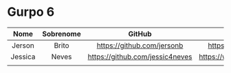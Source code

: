 # Gurpo 6

| Nome | Sobrenome| GitHub | Linkedin |
|:-:|:-:|:-:|:-:|
| Jerson | Brito  | <https://github.com/jersonb> | <https://www.linkedin.com/in/jersonb/> |
|Jessica | Neves| <https://github.com/jessic4neves> | <https://www.linkedin.com/in/jessic4neves/>|
|||||

